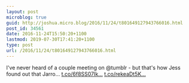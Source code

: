 ```yaml
---
layout: post
microblog: true
guid: http://joshua.micro.blog/2016/11/24/t801649127943766016.html
post_id: 34561
date: 2016-11-24T15:50:20+1100
lastmod: 2019-07-30T17:41:20+1100
type: post
url: /2016/11/24/t801649127943766016.html
---
```

I've never heard of a couple meeting on @tumblr - but that's how Jess found out that Jarro… [t.co/6f8SS07Ik...](https://t.co/6f8SS07Ik3) [t.co/rekeaDt5K...](https://t.co/rekeaDt5K4)
